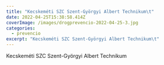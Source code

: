 ```yaml
---
title: "Kecskeméti SZC Szent-Györgyi Albert Technikum\t"
date: 2022-04-25T15:38:58.414Z
coverImage: /images/drogprevencio-2022-04-25-3.jpg
categories:
  - prevencio
excerpt: "Kecskeméti SZC Szent-Györgyi Albert Technikum\t"
---
```

Kecskeméti SZC Szent-Györgyi Albert Technikum